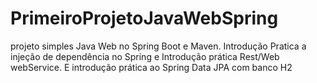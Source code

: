 # PrimeiroProjetoJavaWebSpring
projeto simples Java Web no Spring Boot e Maven. Introdução Pratica a injeção de dependência no Spring e Introdução prática Rest/Web webService.  E introdução prática ao Spring Data JPA com banco H2
